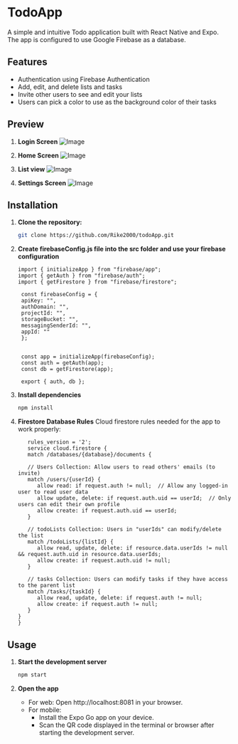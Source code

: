 # TodoApp

A simple and intuitive Todo application built with React Native and Expo. The app is configured to use Google Firebase as a database.


## Features

- Authentication using Firebase Authentication
- Add, edit, and delete lists and tasks
- Invite other users to see and edit your lists
- Users can pick a color to use as the background color of their tasks

## Preview

1. **Login Screen**
   ![Image](https://github.com/user-attachments/assets/43c97b97-4c81-461b-8623-d6298507d77c)

2. **Home Screen**
   ![Image](https://github.com/user-attachments/assets/e52c0160-7906-46ad-a940-5bd0f360b23a)

3. **List view**
   ![Image](https://github.com/user-attachments/assets/7821589b-0faf-452c-abf0-64ae032a2f95)

4. **Settings Screen**
   ![Image](https://github.com/user-attachments/assets/c7131461-2718-4ae5-ad97-2d8d8024f604)


## Installation

1. **Clone the repository:**

   ```bash
   git clone https://github.com/Rike2000/todoApp.git

2. **Create firebaseConfig.js file into the src folder and use your firebase configuration**

   ```
   import { initializeApp } from "firebase/app";
   import { getAuth } from "firebase/auth";
   import { getFirestore } from "firebase/firestore";

    const firebaseConfig = {
    apiKey: "",
    authDomain: "",
    projectId: "",
    storageBucket: "",
    messagingSenderId: "",
    appId: ""
    };
  

    const app = initializeApp(firebaseConfig);
    const auth = getAuth(app);
    const db = getFirestore(app);

    export { auth, db };
    ```

3. **Install dependencies**

   ```bash
   npm install

4. **Firestore Database Rules**
   Cloud firestore rules needed for the app to work properly:
   ```
      rules_version = '2';
      service cloud.firestore {
      match /databases/{database}/documents {
    
      // Users Collection: Allow users to read others' emails (to invite)
      match /users/{userId} {
         allow read: if request.auth != null;  // Allow any logged-in user to read user data
         allow update, delete: if request.auth.uid == userId;  // Only users can edit their own profile
         allow create: if request.auth.uid == userId;
      }

      // todoLists Collection: Users in "userIds" can modify/delete the list
      match /todoLists/{listId} {
         allow read, update, delete: if resource.data.userIds != null && request.auth.uid in resource.data.userIds;
         allow create: if request.auth.uid != null;
      }

      // tasks Collection: Users can modify tasks if they have access to the parent list
      match /tasks/{taskId} {
         allow read, update, delete: if request.auth != null;
         allow create: if request.auth != null;
      }
   }
   }
   ```
 

## Usage

1. **Start the development server**
   ```bash
   npm start

2. **Open the app**
     
   -  For web: Open http://localhost:8081 in your browser.
   -  For mobile:
      - Install the Expo Go app on your device.
      - Scan the QR code displayed in the terminal or browser after starting the development server.
